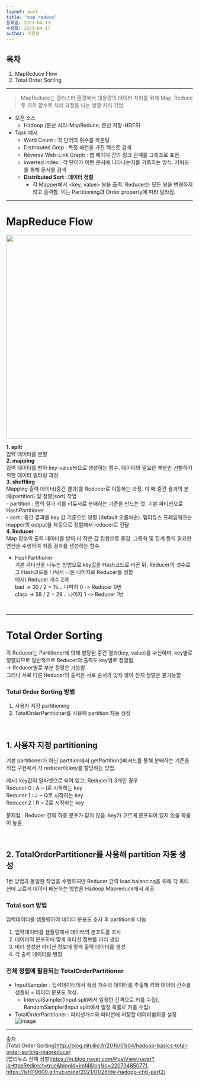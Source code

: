 ```yaml
---
layout: post
title: "map reduce"
등록일: 2023-04-13
수정일: 2023-04-17
author: 이한솔
---
```


## **목차**
1. MapReduce Flow
2. Total Order Sorting


---

   > MapReduce는 클러스터 환경에서 대용량의 데이터 처리를 위해 Map, Reduce 두 개의 함수로 처리 과정을 나눈 병렬 처리 기법
   - 오픈 소스
      - Hadoop (분산 처리-MapReduce, 분산 저장-HDFS)
   - Task 예시
      - Word Count : 각 단어의 횟수를 카운팅
      - Distributed Grep : 특정 패턴을 가진 텍스트 검색
      - Reverse Web-Link Graph : 웹 페이지 간의 링크 관계를 그래프로 표현
      - inverted index : 각 단어가 어떤 문서에 나타나는지를 기록하는 방식. 키워드를 통해 문서를 검색
      - **Distributed Sort : 데이터 정렬**   
         - 각 Mapper에서 <key, value> 쌍을 출력. Reducer는 모든 쌍을 변경하지 않고 출력함. 이는 Partitioning과 Order property에 따라 달라짐.
---

# **MapReduce Flow**
   <img src="https://user-images.githubusercontent.com/109563345/232403737-1a2b8ce4-02ac-43b0-bd1c-c1c4a0b8fcac.png" width="550">

   **1. split**   
      입력 데이터를 분할   
   **2. mapping**   
      입력 데이터를 받아 key-value쌍으로 생성하는 함수. 데이터의 필요한 부분만 선별하기 위한 데이터 필터링 과정   
   **3. shuffling**   
      Mapping 출력 데이터(중간 결과)를 Reducer로 이동하는 과정. 이 때 중간 결과의 분배(partition) 및 정렬(sort) 작업   
      - partition : 맵의 결과 키를 리듀서로 분배하는 기준을 만드는 것. 기본 파티션으로 HashPartitioner   
      - sort : 중간 결과를 key 값 기준으로 정렬 (default 오름차순). 맵리듀스 프레임워크는 mapper의 output을 자동으로 정렬해서 reducer로 전달   
   **4. Reducer**   
      Map 함수의 출력 데이터를 받아 더 작은 값 집합으로 줄임. 그룹화 및 집계 등의 필요한 연산을 수행하여 최종 결과를 생성하는 함수   
   
   - HashPartitioner   
    기본 파티션을 나누는 방법으로 key값을 Hash코드로 바꾼 뒤, Reducer의 갯수로 그 Hash코드를 나눠서 나온 나머지로 Reducer를 정함   
    예시) Reducer 개수 2개   
    bad -> 30 / 2 = 15... 나머지 0 -> Reducer 0번   
    class -> 59 / 2 = 29... 나머지 1 -> Reducer 1번  
    
   
   <Br>
      
   ---
   
# **Total Order Sorting**
   각 Reducer는 Partitioner에 의해 할당된 중간 결과(key, value)를 수신하며, key별로 정렬되므로 일반적으로 Reducer의 출력도 key별로 정렬됨   
   → Reducer별로 부분 정렬은 가능함   
   그러나 서로 다른 Reducer의 출력은 서로 순서가 맞지 않아 전체 정렬은 불가능함

   ### **Total Order Sorting 방법**
   1. 사용자 지정 partitioning
   2. TotalOrderPartitioner를 사용해 partition 자동 생성

<Br>
   
   ## **1. 사용자 지정 partitioning**
   기본 partitioner가 아닌 partition에서 getPartition()메서드를 통해 분배하는 기준을 직접 구현해서 각 reducer에 key를 할당하는 방법.   
   
   예시) key값이 알파벳으로 되어 있고, Reducer가 3개인 경우   
   Reducer 0 : A ~ I로 시작하는 key   
   Reducer 1 : J ~ Q로 시작하는 key   
   Reducer 2 : R ~ Z로 시작하는 key   
   
   문제점 : Reducer 간의 하중 분포가 같지 않음. key가 고르게 분포되어 있지 않을 확률이 높음
   

<Br>
   
   ## **2. TotalOrderPartitioner를 사용해 partition 자동 생성**
   1번 방법과 동일한 작업을 수행하지만 Reducer 간의 load balancing을 위해 각 파티션에 고르게 데이터 배분하는 방법을 Hadoop Mapreduce에서 제공   
   
   ### **Total sort 방법**      
   입력데이터를 샘플링하여 데이터 분포도 조사 후 partition을 나눔   
   1. 입력데이터를 샘플링해서 데이터의 분포도를 조사
   2. 데이터의 분포도에 맞게 파티션 정보를 미리 생성
   3. 미리 생성한 파티션 정보에 맞게 출력 데이터를 생성
   4. 각 출력 데이터를 병합
   
   ### **전체 정렬에 활용되는 TotalOrderPartitioner** 
   - InputSampler : 입력데이터에서 특정 개수의 데이터를 추출해 키와 데이터 건수를 샘플링 = 데이터 분포도 작성.
      - IntervalSampler(Input split에서 일정한 간격으로 키를 수집), RandomSampler(Input split에서 일정 확률로 키를 수집)   
   - TotalOrderPartitioner : 파티션개수와 파티션에 저장할 데이터범위를 설정   
   ![image](https://user-images.githubusercontent.com/109563345/232383664-49fff920-b3e0-4d16-855f-4aa1e1044baa.png)

   
---
   
출처   
[Total Order Sorting]<http://blog.ditullio.fr/2016/01/04/hadoop-basics-total-order-sorting-mapreduce/>   
[맵리듀스 전체 정렬]<https://m.blog.naver.com/PostView.naver?isHttpsRedirect=true&blogId=imf4&logNo=220734850771>, <https://lsh110600.github.io/de/2021/01/28/de-hadoop-ch6-part2/>
